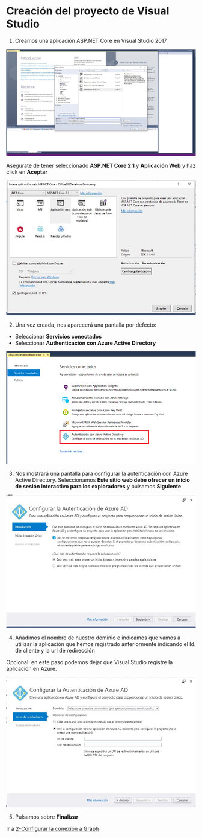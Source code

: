 # Creación del proyecto de Visual Studio

1. Creamos una aplicación ASP.NET Core en Visual Studio 2017

![create-app](./assets/create-app.jpg)

Asegurate de tener seleccionado **ASP.NET Core 2.1** y **Aplicación Web** y haz click en **Aceptar**

![framework-app](./assets/framework-app.jpg)

2. Una vez creada, nos aparecerá una pantalla por defecto:

- Seleccionar **Servicios conectados**
- Seleccionar **Authenticación con Azure Active Directory** 
  
![Connected-Services](./assets/Connected-Services.png)

3. Nos mostrará una pantalla para configurar la autenticación con Azure Active Directory. Seleccionamos **Este sitio web debe ofrecer un inicio de sesión interactivo para los exploradores** y pulsamos **Siguiente**

![Configure-AAD](./assets/Configure-AAD.jpg)

4. Añadimos el nombre de nuestro dominio e indicamos que vamos a utilizar la aplicación que hemos registrado anteriormente indicando el Id. de cliente y la url de redirección

Opcional: en este paso podemos dejar que Visual Studio registre la aplicación en Azure.

![Configure-AAD-2](./assets/Configure-AAd-2.jpg)

5. Pulsamos sobre **Finalizar**

Ir a [2-Configurar la conexión a Graph](./02_ConfigureGraph.md)